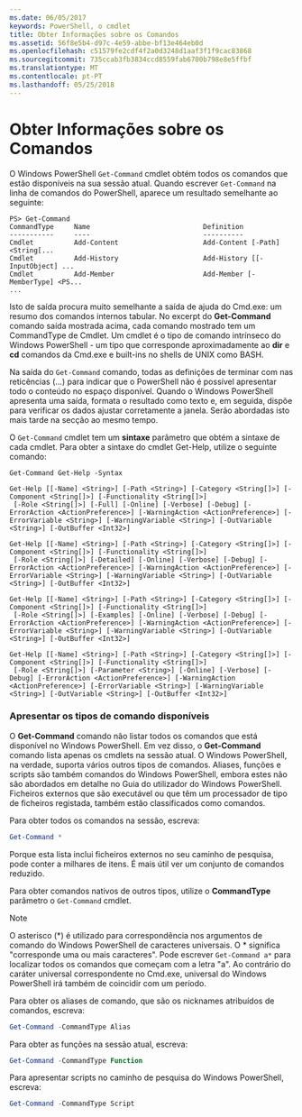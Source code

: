 ```yaml
---
ms.date: 06/05/2017
keywords: PowerShell, o cmdlet
title: Obter Informações sobre os Comandos
ms.assetid: 56f8e5b4-d97c-4e59-abbe-bf13e464eb0d
ms.openlocfilehash: c51579fe2cdf4f2a0d3248d1aaf3f1f9cac83868
ms.sourcegitcommit: 735ccab3fb3834ccd8559fab6700b798e8e5ffbf
ms.translationtype: MT
ms.contentlocale: pt-PT
ms.lasthandoff: 05/25/2018
---
```

# <a name="getting-information-about-commands"></a>Obter Informações sobre os Comandos
O Windows PowerShell `Get-Command` cmdlet obtém todos os comandos que estão disponíveis na sua sessão atual. Quando escrever `Get-Command` na linha de comandos do PowerShell, aparece um resultado semelhante ao seguinte:

```
PS> Get-Command
CommandType     Name                            Definition
-----------     ----                            ----------
Cmdlet          Add-Content                     Add-Content [-Path] <String[...
Cmdlet          Add-History                     Add-History [[-InputObject] ...
Cmdlet          Add-Member                      Add-Member [-MemberType] <PS...
...
```

Isto de saída procura muito semelhante a saída de ajuda do Cmd.exe: um resumo dos comandos internos tabular. No excerpt do **Get-Command** comando saída mostrada acima, cada comando mostrado tem um CommandType de Cmdlet. Um cmdlet é o tipo de comando intrínseco do Windows PowerShell - um tipo que corresponde aproximadamente ao **dir** e **cd** comandos da Cmd.exe e built-ins no shells de UNIX como BASH.

Na saída do `Get-Command` comando, todas as definições de terminar com nas reticências (…) para indicar que o PowerShell não é possível apresentar todo o conteúdo no espaço disponível. Quando o Windows PowerShell apresenta uma saída, formata o resultado como texto e, em seguida, dispõe para verificar os dados ajustar corretamente a janela. Serão abordadas isto mais tarde na secção ao mesmo tempo.

O `Get-Command` cmdlet tem um **sintaxe** parâmetro que obtém a sintaxe de cada cmdlet. Para obter a sintaxe do cmdlet Get-Help, utilize o seguinte comando:

```
Get-Command Get-Help -Syntax

Get-Help [[-Name] <String>] [-Path <String>] [-Category <String[]>] [-Component <String[]>] [-Functionality <String[]>]
 [-Role <String[]>] [-Full] [-Online] [-Verbose] [-Debug] [-ErrorAction <ActionPreference>] [-WarningAction <ActionPreference>] [-ErrorVariable <String>] [-WarningVariable <String>] [-OutVariable <String>] [-OutBuffer <Int32>]

Get-Help [[-Name] <String>] [-Path <String>] [-Category <String[]>] [-Component <String[]>] [-Functionality <String[]>]
 [-Role <String[]>] [-Detailed] [-Online] [-Verbose] [-Debug] [-ErrorAction <ActionPreference>] [-WarningAction <ActionPreference>] [-ErrorVariable <String>] [-WarningVariable <String>] [-OutVariable <String>] [-OutBuffer <Int32>]

Get-Help [[-Name] <String>] [-Path <String>] [-Category <String[]>] [-Component <String[]>] [-Functionality <String[]>]
 [-Role <String[]>] [-Examples] [-Online] [-Verbose] [-Debug] [-ErrorAction <ActionPreference>] [-WarningAction <ActionPreference>] [-ErrorVariable <String>] [-WarningVariable <String>] [-OutVariable <String>] [-OutBuffer <Int32>]

Get-Help [[-Name] <String>] [-Path <String>] [-Category <String[]>] [-Component <String[]>] [-Functionality <String[]>]
 [-Role <String[]>] [-Parameter <String>] [-Online] [-Verbose] [-Debug] [-ErrorAction <ActionPreference>] [-WarningAction <ActionPreference>] [-ErrorVariable <String>] [-WarningVariable <String>] [-OutVariable <String>] [-OutBuffer <Int32>]
```

### <a name="displaying-available-command-types"></a>Apresentar os tipos de comando disponíveis
O **Get-Command** comando não listar todos os comandos que está disponível no Windows PowerShell. Em vez disso, o **Get-Command** comando lista apenas os cmdlets na sessão atual. O Windows PowerShell, na verdade, suporta vários outros tipos de comandos. Aliases, funções e scripts são também comandos do Windows PowerShell, embora estes não são abordados em detalhe no Guia do utilizador do Windows PowerShell. Ficheiros externos que são executável ou que têm um processador de tipo de ficheiros registada, também estão classificados como comandos.

Para obter todos os comandos na sessão, escreva:

```powershell
Get-Command *
```

Porque esta lista inclui ficheiros externos no seu caminho de pesquisa, pode conter a milhares de itens. É mais útil ver um conjunto de comandos reduzido.

Para obter comandos nativos de outros tipos, utilize o **CommandType** parâmetro o `Get-Command` cmdlet.

> [!NOTE]
> O asterisco (\*) é utilizado para correspondência nos argumentos de comando do Windows PowerShell de caracteres universais. O \* significa "corresponde uma ou mais caracteres". Pode escrever `Get-Command a*` para localizar todos os comandos que começam com a letra "a". Ao contrário do caráter universal correspondente no Cmd.exe, universal do Windows PowerShell irá também de coincidir com um período.

Para obter os aliases de comando, que são os nicknames atribuídos de comandos, escreva:

```powershell
Get-Command -CommandType Alias
```

Para obter as funções na sessão atual, escreva:

```powershell
Get-Command -CommandType Function
```

Para apresentar scripts no caminho de pesquisa do Windows PowerShell, escreva:

```powershell
Get-Command -CommandType Script
```
